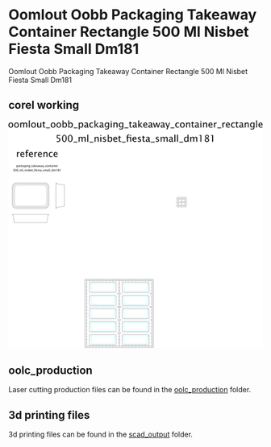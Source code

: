 # Oomlout Oobb Packaging Takeaway Container Rectangle 500 Ml Nisbet Fiesta Small Dm181


Oomlout Oobb Packaging Takeaway Container Rectangle 500 Ml Nisbet Fiesta Small Dm181  
  



## corel working
![](working_600.png) 


















## oolc_production
Laser cutting production files can be found in the [oolc_production](oolc_production) folder.

## 3d printing files
3d printing files can be found in the [scad_output](scad_output) folder.

